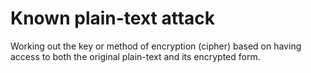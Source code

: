 # Known plain-text attack

Working out the key or method of encryption (cipher) based on having access to both the original plain-text and its encrypted form.
